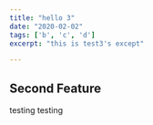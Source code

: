 ```yaml
---
title: "hello 3"
date: "2020-02-02"
tags: ['b', 'c', 'd']
excerpt: "this is test3's except"

---
```


## Second Feature

testing testing